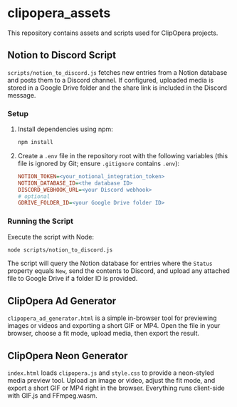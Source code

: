 # clipopera_assets

This repository contains assets and scripts used for ClipOpera projects.

## Notion to Discord Script

`scripts/notion_to_discord.js` fetches new entries from a Notion database and posts them to a Discord channel. If configured, uploaded media is stored in a Google Drive folder and the share link is included in the Discord message.

### Setup

1. Install dependencies using npm:
   ```bash
   npm install
   ```
2. Create a `.env` file in the repository root with the following variables (this file is ignored by Git; ensure `.gitignore` contains `.env`):
   ```ini
   NOTION_TOKEN=<your_notional_integration_token>
   NOTION_DATABASE_ID=<the database ID>
   DISCORD_WEBHOOK_URL=<your Discord webhook>
   # optional
   GDRIVE_FOLDER_ID=<your Google Drive folder ID>
   ```

### Running the Script

Execute the script with Node:

```bash
node scripts/notion_to_discord.js
```

The script will query the Notion database for entries where the `Status` property equals `New`, send the contents to Discord, and upload any attached file to Google Drive if a folder ID is provided.

## ClipOpera Ad Generator

`clipopera_ad_generator.html` is a simple in-browser tool for previewing images or videos and exporting a short GIF or MP4. Open the file in your browser, choose a fit mode, upload media, then export the result.
## ClipOpera Neon Generator

`index.html` loads `clipopera.js` and `style.css` to provide a neon-styled media preview tool. Upload an image or video, adjust the fit mode, and export a short GIF or MP4 right in the browser. Everything runs client-side with GIF.js and FFmpeg.wasm.


